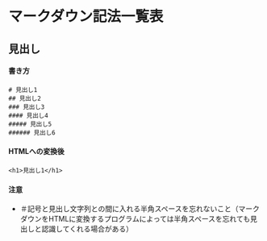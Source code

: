# マークダウン記法一覧表

## 見出し

#### 書き方

```
# 見出し1
## 見出し2
### 見出し3
#### 見出し4
##### 見出し5
###### 見出し6
```

#### HTMLへの変換後

```
<h1>見出し1</h1>
```

#### 注意

* ＃記号と見出し文字列との間に入れる半角スペースを忘れないこと（マークダウンをHTMLに変換するプログラムによっては半角スペースを忘れても見出しと認識してくれる場合がある）